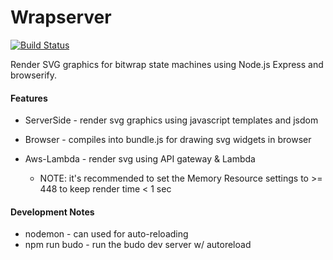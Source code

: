 # Wrapserver

[![Build Status](https://travis-ci.org/bitwrap/wrapserver.svg?branch=master)](https://travis-ci.org/bitwrap/wrapserver)

Render SVG graphics for bitwrap state machines using Node.js Express and browserify.

#### Features

* ServerSide - render svg graphics using javascript templates and jsdom
* Browser - compiles into bundle.js for drawing svg widgets in browser

* Aws-Lambda - render svg using API gateway & Lambda
  * NOTE: it's recommended to set the Memory Resource settings to >= 448 to keep render time < 1 sec

#### Development Notes

* nodemon - can used for auto-reloading
* npm run budo - run the budo dev server w/ autoreload
